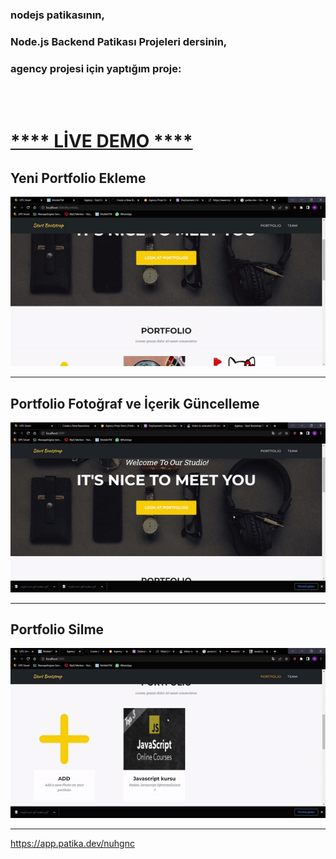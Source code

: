 ### nodejs patikasının, 
### Node.js Backend Patikası Projeleri dersinin, 
### agency projesi için yaptığım proje:

<br><br>

 <a href="https://agency-nuh.herokuapp.com/"><h1>**** LİVE DEMO ****</h1> </a>


## Yeni Portfolio Ekleme
![addPhoto](./public/create.gif)


----------

## Portfolio Fotoğraf ve İçerik Güncelleme
![updatePhoto](./public/update.gif)

----------

## Portfolio Silme
![DeletePhoto](./public/sil.gif)

----------

https://app.patika.dev/nuhgnc
